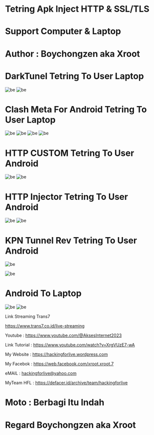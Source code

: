 # Tetring Apk Inject HTTP & SSL/TLS

# Support Computer & Laptop

# Author : Boychongzen aka Xroot

# DarkTunel Tetring To User Laptop
![be](https://raw.githubusercontent.com/boychongzen18/tetring_all_apk_inject/main/darktunel.jpg)
![be](https://raw.githubusercontent.com/boychongzen18/tetring_all_apk_inject/main/darktunel1.jpg)
# Clash Meta For Android Tetring To User Laptop
![be](https://raw.githubusercontent.com/boychongzen18/tetring_all_apk_inject/main/cfa.jpg)
![be](https://raw.githubusercontent.com/boychongzen18/tetring_all_apk_inject/main/cfa1.jpg)
![be](https://raw.githubusercontent.com/boychongzen18/tetring_all_apk_inject/main/darktunel3.png)
![be](https://raw.githubusercontent.com/boychongzen18/tetring_all_apk_inject/main/darktunel2.png)

# HTTP CUSTOM Tetring To User Android

![be](https://raw.githubusercontent.com/boychongzen18/tetring_all_apk_inject/main/hc.jpg)
![be](https://raw.githubusercontent.com/boychongzen18/tetring_all_apk_inject/main/web.jpg)

# HTTP Injector Tetring To User Android

![be](https://raw.githubusercontent.com/boychongzen18/tetring_all_apk_inject/main/hostshare.jpg) 
![be](https://raw.githubusercontent.com/boychongzen18/tetring_all_apk_inject/main/hospot.jpg)

# KPN Tunnel Rev Tetring To User Android

![be](https://raw.githubusercontent.com/boychongzen18/tetring_all_apk_inject/main/kpn.jpg) 

![be](https://raw.githubusercontent.com/boychongzen18/tetring_all_apk_inject/main/andro1.jpg)

# Android To Laptop
![be](https://raw.githubusercontent.com/boychongzen18/tetring_all_apk_inject/main/usb.jpg)
![be](https://raw.githubusercontent.com/boychongzen18/tetring_all_apk_inject/main/laptop.jpg)

Link Streaming Trans7

https://www.trans7.co.id/live-streaming


Youtube       : https://www.youtube.com/@AksesInternet2023

Link Tutorial : https://www.youtube.com/watch?v=XrgVUzE7-wA

My Website    : https://hackingforlive.wordpress.com

My Facebok    : https://web.facebook.com/xroot.xroot.7

eMAIL         : hackingforlive@yahoo.com      

MyTeam HFL    : https://defacer.id/archive/team/hackingforlive

# Moto : Berbagi Itu Indah

# Regard Boychongzen aka Xroot


